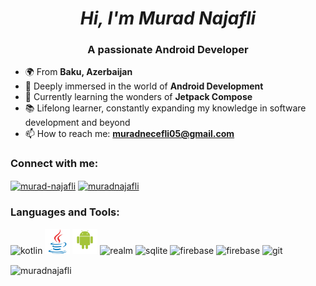 <h1 align="center"><em>Hi, I'm Murad Najafli</em></h1>
<h3 align="center">A passionate Android Developer</h3>

- 🌍 From **Baku, Azerbaijan**
- 🚀 Deeply immersed in the world of **Android Development**
- 🌱 Currently learning the wonders of **Jetpack Compose**
- 📚 Lifelong learner, constantly expanding my knowledge in software development and beyond
- 📫 How to reach me: **muradnecefli05@gmail.com**

<h3 align="left">Connect with me:</h3>
<p align="left">
<a href="https://linkedin.com/in/murad-najafli" target="blank"><img align="center" src="https://raw.githubusercontent.com/rahuldkjain/github-profile-readme-generator/master/src/images/icons/Social/linked-in-alt.svg" alt="murad-najafli" height="30" width="40" /></a>
<a href="https://www.leetcode.com/muradnajafli" target="blank"><img align="center" src="https://raw.githubusercontent.com/rahuldkjain/github-profile-readme-generator/master/src/images/icons/Social/leet-code.svg" alt="muradnajafli" height="30" width="40" /></a>
</p>

<h3 align="left">Languages and Tools:</h3>
<p align="left">
    <img src="https://www.vectorlogo.zone/logos/kotlinlang/kotlinlang-icon.svg" alt="kotlin" width="40" height="40"/>
    <img src="https://raw.githubusercontent.com/devicons/devicon/master/icons/java/java-original.svg" alt="java" width="40" height="40"/>
    <img src="https://raw.githubusercontent.com/devicons/devicon/master/icons/android/android-original-wordmark.svg" alt="android" width="40" height="40"/>
    <img src="https://raw.githubusercontent.com/bestofjs/bestofjs-webui/8665e8c267a0215f3159df28b33c365198101df5/public/logos/realm.svg" alt="realm" width="40" height="40"/>
    <img src="https://www.vectorlogo.zone/logos/sqlite/sqlite-icon.svg" alt="sqlite" width="40" height="40"/>
    <img src="https://www.vectorlogo.zone/logos/firebase/firebase-icon.svg" alt="firebase" width="40" height="40"/>
    <img src="https://www.vectorlogo.zone/logos/firebase/firebase-icon.svg" alt="firebase" width="40" height="40"/>
    <img src="https://www.vectorlogo.zone/logos/git-scm/git-scm-icon.svg" alt="git" width="40" height="40"/>
</p>

<p><img align="center" src="https://github-readme-stats.vercel.app/api/top-langs?username=muradnajafli&show_icons=true&locale=en&layout=compact" alt="muradnajafli" /></p>
